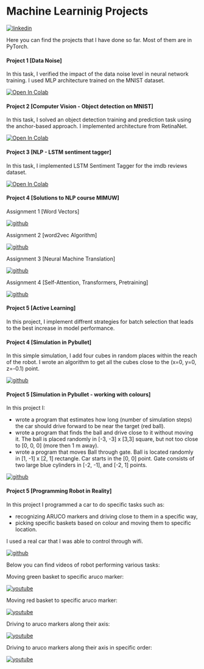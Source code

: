 # Machine Learninig Projects

[![linkedin](https://img.shields.io/badge/LinkedIn-0077B5?style=for-the-badge&logo=linkedin&logoColor=white)](www.linkedin.com/in/karol-pustelnik-10667b1a6)

Here you can find the projects that I have done so far. Most of them are in PyTorch.

#### Project 1 [Data Noise]

In this task, I verified the impact of the data noise level in neural network training.
I used MLP architecture trained on the MNIST dataset.

[![Open In Colab](https://colab.research.google.com/assets/colab-badge.svg)](https://colab.research.google.com/github/karolpustelnik/Machine_Learning_Projects/blob/main/Karol_Pustelnik_Homework_1_DNN-2.ipynb)



#### Project 2 [Computer Vision - Object detection on MNIST]

In this task, I solved an object detection training and prediction task using the anchor-based approach. I implemented architecture from RetinaNet.

[![Open In Colab](https://colab.research.google.com/assets/colab-badge.svg)](https://colab.research.google.com/github/karolpustelnik/Machine_Learning_Projects/blob/main/Karol_Pustelnik_Assignment_2_RetinaMNIST_with_rotations-2.ipynb)

#### Project 3 [NLP - LSTM sentiment tagger]

In this task, I implemented LSTM Sentiment Tagger for the imdb reviews dataset.

[![Open In Colab](https://colab.research.google.com/assets/colab-badge.svg)](https://colab.research.google.com/github/karolpustelnik/Machine_Learning_Projects/blob/main/Karol_Pustelnik_Homework_RNN_student_version_4.ipynb)


#### Project 4 [Solutions to NLP course MIMUW]

Assignment 1 [Word Vectors]

[![github](https://img.shields.io/badge/GitHub-100000?style=for-the-badge&logo=github&logoColor=white)](https://github.com/karolpustelnik/Machine_Learning_Projects/tree/main/NLP/Practical_1)

Assignment 2 [word2vec Algorithm]

[![github](https://img.shields.io/badge/GitHub-100000?style=for-the-badge&logo=github&logoColor=white)](https://github.com/karolpustelnik/Machine_Learning_Projects/tree/main/NLP/Practical_2)

Assignment 3 [Neural Machine Translation]

[![github](https://img.shields.io/badge/GitHub-100000?style=for-the-badge&logo=github&logoColor=white)](https://github.com/karolpustelnik/Machine_Learning_Projects/tree/main/NLP/Practical_3)

Assignment 4 [Self-Attention, Transformers, Pretraining]

[![github](https://img.shields.io/badge/GitHub-100000?style=for-the-badge&logo=github&logoColor=white)](https://github.com/karolpustelnik/Machine_Learning_Projects/tree/main/NLP/Practical_4)

#### Project 5 [Active Learning]

In this project, I implement diffrent strategies for batch selection that leads to the best increase in model performance.


#### Project 4 [Simulation in Pybullet]

In this simple simulation, I add four cubes in random places within the reach of the robot. I wrote an algorithm to get all the cubes close to the (x=0, y=0, z=-0.1) point.

[![github](https://img.shields.io/badge/GitHub-100000?style=for-the-badge&logo=github&logoColor=white)](https://github.com/karolpustelnik/Machine_Learning_Projects/tree/main/Robot%20Control/simulation_pybullet)


#### Project 5 [Simulation in Pybullet - working with colours]
In this project I: 
- wrote a program that estimates how long (number of simulation steps) the car should drive forward to be near the target (red ball).
- wrote a program that finds the ball and drive close to it without moving it. The ball is placed randomly in [-3, -3] x [3,3] square, but not too close to [0, 0, 0] (more then 1 m away).
- wrote a program that moves Ball through gate. Ball is located randomly in [1, -1] x [2, 1] rectangle. Car starts in the [0, 0] point. Gate consists of two large blue cylinders in [-2, -1], and [-2, 1] points.

[![github](https://img.shields.io/badge/GitHub-100000?style=for-the-badge&logo=github&logoColor=white)](https://github.com/karolpustelnik/Machine_Learning_Projects/tree/main/Robot%20Control/working_with_colours)

#### Project 5 [Programming Robot in Reality]

In this project I programmed a car to do specific tasks such as:
- recognizing ARUCO markers and driving close to them in a specific way,
- picking specific baskets based on colour and moving them to specific location.

I used a real car that I was able to control through wifi.

[![github](https://img.shields.io/badge/GitHub-100000?style=for-the-badge&logo=github&logoColor=white)](https://github.com/karolpustelnik/Machine_Learning_Projects/tree/main/Robot%20Control/robot_in_reality)

Below you can find videos of robot performing various tasks:

Moving green basket to specific aruco marker:

[![youtube](https://img.shields.io/badge/YouTube-FF0000?style=for-the-badge&logo=youtube&logoColor=white)](https://youtu.be/2H-OtnuCIMw)

Moving red basket to specific aruco marker:

[![youtube](https://img.shields.io/badge/YouTube-FF0000?style=for-the-badge&logo=youtube&logoColor=white)](https://youtu.be/r0SvsmTElKw)

Driving to aruco markers along their axis:

[![youtube](https://img.shields.io/badge/YouTube-FF0000?style=for-the-badge&logo=youtube&logoColor=white)](https://youtu.be/0XYtlJRBRK8)

Driving to aruco markers along their axis in specific order:

[![youtube](https://img.shields.io/badge/YouTube-FF0000?style=for-the-badge&logo=youtube&logoColor=white)](https://youtu.be/dfY6TrEfoJQ)



